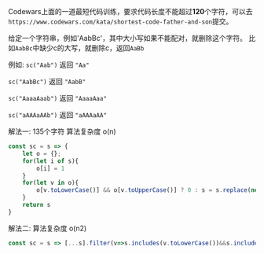 Codewars上面的一道最短代码训练，要求代码长度不能超过**120**个字符，可以去`https://www.codewars.com/kata/shortest-code-father-and-son`提交。


给定一个字符串，例如'AabBc'，其中大小写如果不能配对，就删除这个字符。 比如`AabBc`中缺少c的大写，就删除c，返回`AaBb`

例如:
```sc("Aab")``` 返回 ```"Aa"```

```sc("AabBc")``` 返回 ```"AabB"```

```sc("AaaaAaab")``` 返回 ```"AaaaAaa"```

```sc("aAAAaAAb")``` 返回 ```"aAAAaAA"```




解法一: 135个字符 算法复杂度 o(n)
```js
const sc = s => {
    let o = {};
    for(let i of s){
        o[i] = 1
    }
    for(let v in o){
        o[v.toLowerCase()] && o[v.toUpperCase()] ? 0 : s = s.replace(new RegExp(v,'g'),'')
    }
    return s
}
```
解法二: 算法复杂度 o(n2)
```js
const sc = s => [...s].filter(v=>s.includes(v.toLowerCase())&&s.includes(v.toUpperCase())).join('')
```